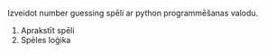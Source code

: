 Izveidot number guessing spēli ar python programmēšanas valodu.



1. Aprakstīt spēli
2. Spēles loģika
